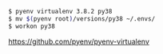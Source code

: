 ```bash
$ pyenv virtualenv 3.8.2 py38
$ mv $(pyenv root)/versions/py38 ~/.envs/
$ workon py38
```

https://github.com/pyenv/pyenv-virtualenv
